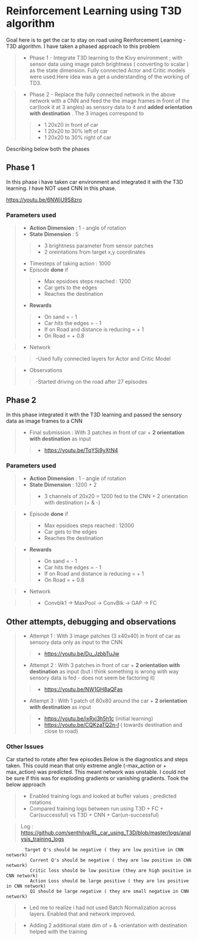 # Reinforcement Learning using T3D algorithm

Goal here is to get the car to stay on road using Reinforcement Learning - T3D algorithm. 
I have taken a phased approach to this problem
 >- Phase 1 - Integrate T3D learning to the Kivy environment ; with sensor data using image patch brightness ( converting to scalar ) as the state dimension. Fully connected Actor and Critic models were used.Here idea was a get a understanding of the working of TD3. 

 >- Phase 2 - Replace the fully connected network in the above network with a CNN and feed the the image frames in front of the car(took it at 3 angles) as sensory data to it and **added orientation with destination** . The 3 images correspond to 
 >>- 1 20x20 in front of car
 >>- 1 20x20 to 30% left of car
 >>- 1 20x20 to 30% right of car

Describing below both the phases

## **Phase 1** 
  In this phase i have taken car environment and integrated it with the T3D learning. I have NOT used CNN in this phase.

  https://youtu.be/6NWjU9S8zro

  ### Parameters used
  >- **Action Dimension** : 1 - angle of rotation
  >- **State Dimension** : 5
  >>- 3 brightness parameter from sensor patches
  >>- 2 oreintations from target x,y coordinates
  >- Timesteps of taking action : 1000
  >- Episode **done** if
  >>- Max epsidoes steps reached : 1200
  >>- Car gets to the edges
  >>- Reaches the destination
  >- **Rewards**
  >>- On sand = - 1
  >>- Car hits the edges = - 1
  >>- If on Road and distance is reducing = + 1
  >>- On Road = + 0.8

  >- Network

  >>-Used fully connected layers for Actor and Critic Model

  >- Observations
  >>-Started driving on the road after 27 episodes




## **Phase 2**

  In this phase integrated it with the T3D learning and passed the sensory data as image frames to a CNN
  
 >- Final submission : With 3 patches in front of car + **2 orientation with destination** as input
 >>- https://youtu.be/TqYSj9yXtN4
   

  ### Parameters used
  >- **Action Dimension** : 1 - angle of rotation
  >- **State Dimension** : 1200 + 2
  >>- 3 channels of 20x20 = 1200 fed to the CNN + 2 orientation with destination (+ & -)

  >- Episode **done** if
  >>- Max epsidoes steps reached : 12000
  >>- Car gets to the edges
  >>- Reaches the destination
  
  >- **Rewards**
  >>- On sand = - 1
  >>- Car hits the edges = - 1
  >>- If on Road and distance is reducing = + 1
  >>- On Road = + 0.8

  >- Network

  >>- Convblk1 -> MaxPool -> ConvBlk -> GAP -> FC 









## Other attempts, debugging and observations

  >- Attempt 1 : With 3 image patches (3 x40x40) in front of car as sensory data only as input  to the CNN
  >>- https://youtu.be/Du_JzbbTuJw
  >- Attempt 2 : With 3 patches in front of car + **2 orientation with destination** as input (but i think something is wrong with way sensory data is fed - does not seem be factoring it)   
  >>- https://youtu.be/NW1GH8aQFas
  >- Attempt 3 : With 1 patch of 80x80 around the car + **2 orientation with destination** as input  
  >>- https://youtu.be/ixRxi3h5h1c (initial learning)
  >>- https://youtu.be/CQKzaTQ2n-I ( towards destination and close to road)

### **Other Issues**

   Car started to rotate after few episodes.Below is the diagnostics and steps taken. This could mean that only extreme angle (-max_action or + max_action) was predicted. This meant network was unstable. I could not be sure if this was for exploding gradients or vanishing gradients. Took the below approach



   >- Enabled training logs and looked at buffer values ; predicted rotations
   >- Compared training logs between run using T3D + FC + Car(successful) vs T3D + CNN + Car(un-successful)

   > Log : https://github.com/senthilva/RL_car_using_T3D/blob/master/logs/analysis_training_logs

           Target Q's should be negative ( they are low positive in CNN network)
             Current Q's should be negative ( they are low positive in CNN network)
             Critic loss should be low positive (they are high positive in CNN network)
             Action Loss should be large positive ( they are los positive in CNN network)
             Q1 should be large negative ( they are small negative in CNN network)

   >- Led me to realize i had not used Batch Normalization across layers. Enabled that and network improved.


   >-  Adding 2 additional state dim of + & -orientation with destination helped with the training



